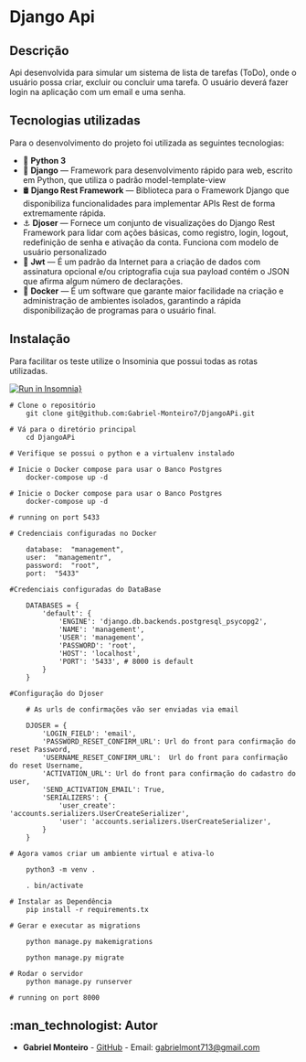 
# [](<[https://github.com/Gabriel-Monteiro7/DjangoAPi](https://github.com/Gabriel-Monteiro7/DjangoAPi)>)  Django Api
## [](<[https://github.com/Gabriel-Monteiro7/DjangoAPi](https://github.com/Gabriel-Monteiro7/DjangoAPi)#Descrição>)Descrição

Api desenvolvida para simular um sistema de lista de tarefas (ToDo), onde o usuário possa criar, excluir ou concluir uma tarefa. O usuário deverá fazer login na aplicação com um email e uma senha. 

## [](<[https://github.com/Gabriel-Monteiro7/DjangoAPi](https://github.com/Gabriel-Monteiro7/DjangoAPi)tecnologias>)Tecnologias utilizadas

Para o desenvolvimento do projeto foi utilizada as seguintes tecnologias:

- :snake: **Python 3** 
- :snake:  **Django** — Framework para desenvolvimento rápido para web, escrito em Python, que utiliza o padrão model-template-view
- :oil_drum: **Django Rest Framework** — Biblioteca para o Framework Django que disponibiliza funcionalidades para implementar APIs Rest de forma extremamente rápida.
- :anchor: **Djoser**  — Fornece um conjunto de visualizações do Django Rest Framework para lidar com ações básicas, como registro, login, logout, redefinição de senha e ativação da conta. Funciona com modelo de usuário personalizado
- :closed_lock_with_key: **Jwt**  — É um padrão da Internet para a criação de dados com assinatura opcional e/ou criptografia cuja sua payload contém o JSON que afirma algum número de declarações.
- :whale2: **Docker** — É um software que garante maior facilidade na criação e administração de ambientes isolados, garantindo a rápida disponibilização de programas para o usuário final.

## Instalação

Para facilitar os teste utilize o Insominia que possui todas as rotas utilizadas.

[![Run in Insomnia}](https://insomnia.rest/images/run.svg)](https://insomnia.rest/run/?label=Django%20Api&uri=https%3A%2F%2Fgithub.com%2FGabriel-Monteiro7%2FDjangoAPi%2Fblob%2Fmaster%2FInsomnia.json)
```
# Clone o repositório
	git clone git@github.com:Gabriel-Monteiro7/DjangoAPi.git

# Vá para o diretório principal
	cd DjangoAPi
```

```
# Verifique se possui o python e a virtualenv instalado

# Inicie o Docker compose para usar o Banco Postgres
	docker-compose up -d

# Inicie o Docker compose para usar o Banco Postgres
	docker-compose up -d

# running on port 5433

# Credenciais configuradas no Docker

	database:  "management",
	user:  "managementr",
	password:  "root",
	port:  "5433"

#Credenciais configuradas do DataBase

	DATABASES = {
		'default': {
			'ENGINE': 'django.db.backends.postgresql_psycopg2',
			'NAME': 'management',
			'USER': 'management',
			'PASSWORD': 'root',
			'HOST': 'localhost',
			'PORT': '5433', # 8000 is default
		}
	}

#Configuração do Djoser 

	# As urls de confirmações vão ser enviadas via email
	
	DJOSER = {
		'LOGIN_FIELD': 'email',
		'PASSWORD_RESET_CONFIRM_URL': Url do front para confirmação do reset Password,
		'USERNAME_RESET_CONFIRM_URL':  Url do front para confirmação do reset Username,
		'ACTIVATION_URL': Url do front para confirmação do cadastro do user,
		'SEND_ACTIVATION_EMAIL': True,
		'SERIALIZERS': {
			'user_create': 'accounts.serializers.UserCreateSerializer',
			'user': 'accounts.serializers.UserCreateSerializer',
		}
	}
	
# Agora vamos criar um ambiente virtual e ativa-lo

	python3 -m venv .

	. bin/activate

# Instalar as Dependência
	pip install -r requirements.tx

# Gerar e executar as migrations

	python manage.py makemigrations
	
	python manage.py migrate 

# Rodar o servidor 
	python manage.py runserver

# running on port 8000
```

## [](<[https://github.com/Gabriel-Monteiro7/DjangoAPi](https://github.com/Gabriel-Monteiro7/DjangoAPi)#autor>):man_technologist: Autor

- **Gabriel Monteiro** - [GitHub](https://github.com/Gabriel-Monteiro7) - Email: [gabrielmont713@gmail.com](mailto:gabrielmont713@gmail.com)